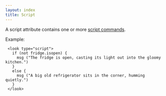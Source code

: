 ```yaml
---
layout: index
title: Script
---
```


A script attribute contains one or more [script commands](../scripts/).

Example:

     <look type="script">
       if (not fridge.isopen) {
         msg ("The fridge is open, casting its light out into the gloomy kitchen.")
       }
       else {
         msg ("A big old refrigerator sits in the corner, humming quietly.")
       }
     </look>
